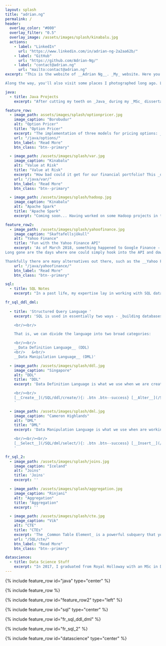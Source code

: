 ```yaml
---
layout: splash
title: "adrian.ng"
permalink: /
header:
  overlay_color: "#000"
  overlay_filter: "0.5"
  overlay_image: /assets/images/splash/kinabalu.jpg
  actions:
    - label: "LinkedIn"
      url: "https://www.linkedin.com/in/adrian-ng-2a2aa62b/"
    - label: "GitHub"
      url: "https://github.com/Adrian-Ng/"
    - label: "contact@adrian.ng"
      url: "mailto:contact@adrian.ng"
excerpt: "This is the website of __Adrian Ng__. _My_ website. Here you will see examples of my _Java projects_ and my notes on writing _SQL_. 

Along the way, you'll also visit some places I photographed long ago. Like myself, this website is very much a work in progress."

java:
  - title: Java Projects
    excerpt: "After cutting my teeth on _Java_ during my _MSc_ dissertation project, I found it stimulating and a joy to work with. Since then I have been fortifying my Java. My code makes use of, for instance, _interfaces & abstract_ classes, _Java 8 Streams_, and multithreading in the form of _callable futures_."

feature_row:
  - image_path: assets/images/splash/optionpricer.jpg
    image_caption: "Borobudur"  
    alt: "Option Pricer"
    title: "Option Pricer"
    excerpt: "The implementation of three models for pricing options: __Binomial Trees__, __Monte Carlo__ simulation, and __Black Scholes__ equations"
    url: "/java/options/"
    btn_label: "Read More"
    btn_class: "btn--primary"    

  - image_path: /assets/images/splash/var.jpg    
    image_caption: "Kinabalu"  
    alt: "Value at Risk"
    title: "Value at Risk"
    excerpt: "How bad could it get for our financial portfolio? This _dissertation project_ looks at a number of ways of estimating __VaR__."
    url: "/java/var/"
    btn_label: "Read More"
    btn_class: "btn--primary"

  - image_path: /assets/images/splash/hadoop.jpg
    image_caption: "Kinabalu"  
    alt: "Apache Spark"
    title: "Apache Spark"      
    excerpt: "Coming soon... Having worked on some Hadoop projects in the past, it should be interesting to try to translate these to Spark."

feature_row2:
  - image_path: /assets/images/splash/yahoofinance.jpg
    image_caption: "Skaftafellsjökull"  
    alt: "Yahoo Finance"
    title: "Fun with the Yahoo Finance API"
    excerpt: 'As of March 2018, something happened to Google Finance - it got taken to the __chopping board__ and is now a miserable husk of its former self!
Long gone are the days where one could simply hook into the API and download a fat, juicy csv-file of historical stock price data... or a sensible JSON of option prices.

Thankfully there are many alternatives out there, such as the __Yahoo Finance API__'
    url: "/java/yahoofinance/"
    btn_label: "Read More"
    btn_class: "btn--primary"

sql:
  - title: SQL Notes
    excerpt: "In a past life, my expertise lay in working with SQL databases and writing queries and stored procedures. During this period, I spent many occasion mentoring and educating. Here are some of my notes."  

fr_sql_ddl_dml:
  
  - title: 'Structured Query Language '
    excerpt: 'SQL is used in essentially two ways - _building databases_ and _manipulating data_. 

    <br/><br/>

    That is, we can divide the language into two broad categories:

    <br/><br/>
    __Data Definition Language__ (DDL)
    <br/>   &<br/>
    __Data Manipilation Language__ (DML)'

  - image_path: /assets/images/splash/ddl.jpg
    image_caption: "Singapore"  
    alt: "DDL"
    title: "DDL"
    excerpt: 'Data Definition Language is what we use when we are creating, altering, or dropping database objects.

    <br/><br/>
    [__Create__](/SQL/ddl/create/){: .btn .btn--success} [__Alter__](/SQL/ddl/alter/){: .btn .btn--warning} [__Drop__](/SQL/ddl/drop/){: .btn .btn--danger} [__Truncate__](/SQL/ddl/truncate/){: .btn .btn--info}    
    '

  - image_path: /assets/images/splash/dml.jpg
    image_caption: "Cameron Highlands"  
    alt: "DML"
    title: "DML"
    excerpt: 'Data Manipulation Language is what we use when are working with the data itself.

    <br/><br/><br/>
    [__Select__](/SQL/dml/select/){: .btn .btn--success} [__Insert__](/SQL/dml/insert/){: .btn .btn--warning} [__Select Into__](/SQL/dml/selectinto/){: .btn .btn--danger} [__Update__](/SQL/dml/update/){: .btn .btn--info} [__Delete__](/SQL/dml/delete/){: .btn .btn--inverse}
    '

fr_sql_2:  
  - image_path: /assets/images/splash/joins.jpg
    image_caption: "Iceland"  
    alt: "Joins"
    title: 'Joins'
    excerpt: ''   

  - image_path: /assets/images/splash/aggregation.jpg
    image_caption: "Rinjani"  
    alt: "Aggregation"
    title: "Aggregation"
    excerpt: ''

  - image_path: /assets/images/splash/cte.jpg
    image_caption: "Vik"  
    alt: "CTE"
    title: "CTEs"
    excerpt: 'The _Common Table Element_ is a powerful subquery that you can name.'
    url: "/SQL/cte/"
    btn_label: "Read More"
    btn_class: "btn--primary"

datascience:
  - title: Data Science Stuff
    excerpt: "In 2017, I graduated from Royal Holloway with an MSc in Data Science. While I have no aspirations to be a _Data Scientist_, I did enjoy the experience of writing my own implementations of algorithms such as _K Nearest Neighbours_, _Neural Networks_, and _Hierarchical Clustering_ in __R__. Also used was __MATLAB__, which no-one uses. Therefore projects worked on in these languages will be added last."
---
```




{% include feature_row id="java" type="center" %}

{% include feature_row %}

{% include feature_row id="feature_row2" type="left" %}


{% include feature_row id="sql" type="center" %}

{% include feature_row id="fr_sql_ddl_dml" %}

{% include feature_row id="fr_sql_2" %}

{% include feature_row id="datascience" type="center" %}

